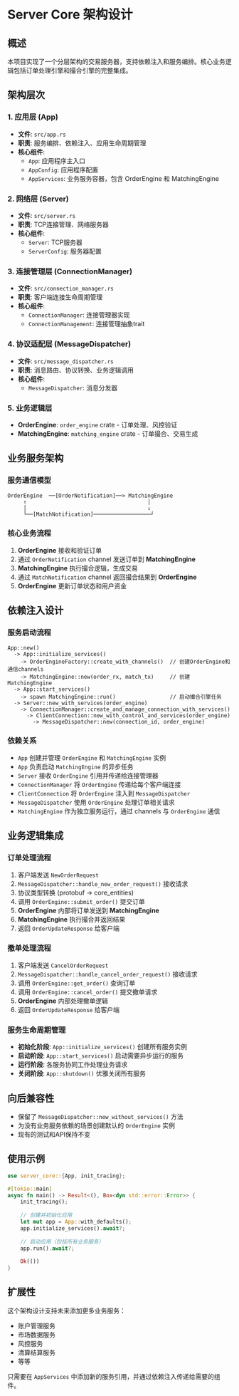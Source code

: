 # Server Core 架构设计

## 概述

本项目实现了一个分层架构的交易服务器，支持依赖注入和服务编排。核心业务逻辑包括订单处理引擎和撮合引擎的完整集成。

## 架构层次

### 1. 应用层 (App)
- **文件**: `src/app.rs`
- **职责**: 服务编排、依赖注入、应用生命周期管理
- **核心组件**:
  - `App`: 应用程序主入口
  - `AppConfig`: 应用程序配置
  - `AppServices`: 业务服务容器，包含 OrderEngine 和 MatchingEngine

### 2. 网络层 (Server)
- **文件**: `src/server.rs`
- **职责**: TCP连接管理、网络服务器
- **核心组件**:
  - `Server`: TCP服务器
  - `ServerConfig`: 服务器配置

### 3. 连接管理层 (ConnectionManager)
- **文件**: `src/connection_manager.rs`
- **职责**: 客户端连接生命周期管理
- **核心组件**:
  - `ConnectionManager`: 连接管理器实现
  - `ConnectionManagement`: 连接管理抽象trait

### 4. 协议适配层 (MessageDispatcher)
- **文件**: `src/message_dispatcher.rs`
- **职责**: 消息路由、协议转换、业务逻辑调用
- **核心组件**:
  - `MessageDispatcher`: 消息分发器

### 5. 业务逻辑层
- **OrderEngine**: `order_engine` crate - 订单处理、风控验证
- **MatchingEngine**: `matching_engine` crate - 订单撮合、交易生成

## 业务服务架构

### 服务通信模型
```
OrderEngine  ──[OrderNotification]──> MatchingEngine
     ↑                                      │
     │                                      ↓
     └──[MatchNotification]──────────────────┘
```

### 核心业务流程
1. **OrderEngine** 接收和验证订单
2. 通过 `OrderNotification` channel 发送订单到 **MatchingEngine**
3. **MatchingEngine** 执行撮合逻辑，生成交易
4. 通过 `MatchNotification` channel 返回撮合结果到 **OrderEngine**
5. **OrderEngine** 更新订单状态和用户资金

## 依赖注入设计

### 服务启动流程
```
App::new() 
  -> App::initialize_services()
    -> OrderEngineFactory::create_with_channels()  // 创建OrderEngine和通信channels
    -> MatchingEngine::new(order_rx, match_tx)     // 创建MatchingEngine
  -> App::start_services()
    -> spawn MatchingEngine::run()                 // 启动撮合引擎任务
  -> Server::new_with_services(order_engine)
    -> ConnectionManager::create_and_manage_connection_with_services()
      -> ClientConnection::new_with_control_and_services(order_engine)
        -> MessageDispatcher::new(connection_id, order_engine)
```

### 依赖关系
- `App` 创建并管理 `OrderEngine` 和 `MatchingEngine` 实例
- `App` 负责启动 `MatchingEngine` 的异步任务
- `Server` 接收 `OrderEngine` 引用并传递给连接管理器
- `ConnectionManager` 将 `OrderEngine` 传递给每个客户端连接
- `ClientConnection` 将 `OrderEngine` 注入到 `MessageDispatcher`
- `MessageDispatcher` 使用 `OrderEngine` 处理订单相关请求
- `MatchingEngine` 作为独立服务运行，通过 channels 与 `OrderEngine` 通信

## 业务逻辑集成

### 订单处理流程
1. 客户端发送 `NewOrderRequest`
2. `MessageDispatcher::handle_new_order_request()` 接收请求
3. 协议类型转换 (protobuf -> core_entities)
4. 调用 `OrderEngine::submit_order()` 提交订单
5. **OrderEngine** 内部将订单发送到 **MatchingEngine**
6. **MatchingEngine** 执行撮合并返回结果
7. 返回 `OrderUpdateResponse` 给客户端

### 撤单处理流程
1. 客户端发送 `CancelOrderRequest`
2. `MessageDispatcher::handle_cancel_order_request()` 接收请求
3. 调用 `OrderEngine::get_order()` 查询订单
4. 调用 `OrderEngine::cancel_order()` 提交撤单请求
5. **OrderEngine** 内部处理撤单逻辑
6. 返回 `OrderUpdateResponse` 给客户端

### 服务生命周期管理
- **初始化阶段**: `App::initialize_services()` 创建所有服务实例
- **启动阶段**: `App::start_services()` 启动需要异步运行的服务
- **运行阶段**: 各服务协同工作处理业务请求
- **关闭阶段**: `App::shutdown()` 优雅关闭所有服务

## 向后兼容性

- 保留了 `MessageDispatcher::new_without_services()` 方法
- 为没有业务服务依赖的场景创建默认的 `OrderEngine` 实例
- 现有的测试和API保持不变

## 使用示例

```rust
use server_core::{App, init_tracing};

#[tokio::main]
async fn main() -> Result<(), Box<dyn std::error::Error>> {
    init_tracing();
    
    // 创建并初始化应用
    let mut app = App::with_defaults();
    app.initialize_services().await?;
    
    // 启动应用（包括所有业务服务）
    app.run().await?;
    
    Ok(())
}
```

## 扩展性

这个架构设计支持未来添加更多业务服务：
- 账户管理服务
- 市场数据服务  
- 风控服务
- 清算结算服务
- 等等

只需要在 `AppServices` 中添加新的服务引用，并通过依赖注入传递给需要的组件。 